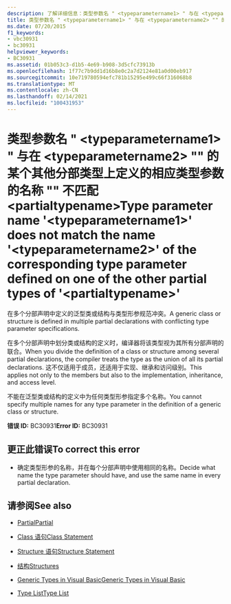 ```yaml
---
description: 了解详细信息：类型参数名 " <typeparametername1> " 与在 <typeparametername2> "" 的某个其他分部类型上定义的相应类型参数的名称 "" 不匹配 <partialtypename>
title: 类型参数名 " <typeparametername1> " 与在 <typeparametername2> "" 的某个其他分部类型上定义的相应类型参数的名称 "" 不匹配 <partialtypename>
ms.date: 07/20/2015
f1_keywords:
- vbc30931
- bc30931
helpviewer_keywords:
- BC30931
ms.assetid: 01b053c3-d1b5-4e69-b908-3d5cfc73913b
ms.openlocfilehash: 1f77c7b9dd1d16b8e0c2a7d2124e81a0d00eb917
ms.sourcegitcommit: 10e719780594efc781b15295e499c66f316068b8
ms.translationtype: MT
ms.contentlocale: zh-CN
ms.lasthandoff: 02/14/2021
ms.locfileid: "100431953"
---
```

# <a name="type-parameter-name-typeparametername1-does-not-match-the-name-typeparametername2-of-the-corresponding-type-parameter-defined-on-one-of-the-other-partial-types-of-partialtypename"></a><span data-ttu-id="6932d-103">类型参数名 " \<typeparametername1> " 与在 \<typeparametername2> "" 的某个其他分部类型上定义的相应类型参数的名称 "" 不匹配 \<partialtypename></span><span class="sxs-lookup"><span data-stu-id="6932d-103">Type parameter name '\<typeparametername1>' does not match the name '\<typeparametername2>' of the corresponding type parameter defined on one of the other partial types of '\<partialtypename>'</span></span>

<span data-ttu-id="6932d-104">在多个分部声明中定义的泛型类或结构与类型形参规范冲突。</span><span class="sxs-lookup"><span data-stu-id="6932d-104">A generic class or structure is defined in multiple partial declarations with conflicting type parameter specifications.</span></span>  
  
 <span data-ttu-id="6932d-105">在多个分部声明中划分类或结构的定义时，编译器将该类型视为其所有分部声明的联合。</span><span class="sxs-lookup"><span data-stu-id="6932d-105">When you divide the definition of a class or structure among several partial declarations, the compiler treats the type as the union of all its partial declarations.</span></span> <span data-ttu-id="6932d-106">这不仅适用于成员，还适用于实现、继承和访问级别。</span><span class="sxs-lookup"><span data-stu-id="6932d-106">This applies not only to the members but also to the implementation, inheritance, and access level.</span></span>  
  
 <span data-ttu-id="6932d-107">不能在泛型类或结构的定义中为任何类型形参指定多个名称。</span><span class="sxs-lookup"><span data-stu-id="6932d-107">You cannot specify multiple names for any type parameter in the definition of a generic class or structure.</span></span>  
  
 <span data-ttu-id="6932d-108">**错误 ID:** BC30931</span><span class="sxs-lookup"><span data-stu-id="6932d-108">**Error ID:** BC30931</span></span>  
  
## <a name="to-correct-this-error"></a><span data-ttu-id="6932d-109">更正此错误</span><span class="sxs-lookup"><span data-stu-id="6932d-109">To correct this error</span></span>  
  
- <span data-ttu-id="6932d-110">确定类型形参的名称，并在每个分部声明中使用相同的名称。</span><span class="sxs-lookup"><span data-stu-id="6932d-110">Decide what name the type parameter should have, and use the same name in every partial declaration.</span></span>  
  
## <a name="see-also"></a><span data-ttu-id="6932d-111">请参阅</span><span class="sxs-lookup"><span data-stu-id="6932d-111">See also</span></span>

- [<span data-ttu-id="6932d-112">Partial</span><span class="sxs-lookup"><span data-stu-id="6932d-112">Partial</span></span>](../language-reference/modifiers/partial.md)
- [<span data-ttu-id="6932d-113">Class 语句</span><span class="sxs-lookup"><span data-stu-id="6932d-113">Class Statement</span></span>](../language-reference/statements/class-statement.md)
- [<span data-ttu-id="6932d-114">Structure 语句</span><span class="sxs-lookup"><span data-stu-id="6932d-114">Structure Statement</span></span>](../language-reference/statements/structure-statement.md)

- [<span data-ttu-id="6932d-115">结构</span><span class="sxs-lookup"><span data-stu-id="6932d-115">Structures</span></span>](../programming-guide/language-features/data-types/structures.md)
- [<span data-ttu-id="6932d-116">Generic Types in Visual Basic</span><span class="sxs-lookup"><span data-stu-id="6932d-116">Generic Types in Visual Basic</span></span>](../programming-guide/language-features/data-types/generic-types.md)
- [<span data-ttu-id="6932d-117">Type List</span><span class="sxs-lookup"><span data-stu-id="6932d-117">Type List</span></span>](../language-reference/statements/type-list.md)
